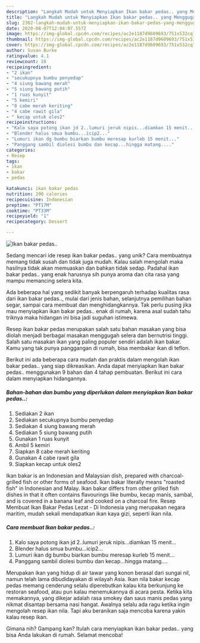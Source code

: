 ```yaml
---
description: "Langkah Mudah untuk Menyiapkan Ikan bakar pedas.. yang Menggugah Selera"
title: "Langkah Mudah untuk Menyiapkan Ikan bakar pedas.. yang Menggugah Selera"
slug: 2302-langkah-mudah-untuk-menyiapkan-ikan-bakar-pedas-yang-menggugah-selera
date: 2020-08-07T12:04:07.557Z
image: https://img-global.cpcdn.com/recipes/ac2e1187d9609693/751x532cq70/ikan-bakar-pedas-foto-resep-utama.jpg
thumbnail: https://img-global.cpcdn.com/recipes/ac2e1187d9609693/751x532cq70/ikan-bakar-pedas-foto-resep-utama.jpg
cover: https://img-global.cpcdn.com/recipes/ac2e1187d9609693/751x532cq70/ikan-bakar-pedas-foto-resep-utama.jpg
author: Susan Burke
ratingvalue: 4.1
reviewcount: 10
recipeingredient:
- "2 ikan"
- "secukupnya bumbu penyedap"
- "4 siung bawang merah"
- "5 siung bawang putih"
- "1 ruas kunyit"
- "5 kemiri"
- "8 cabe merah keriting"
- "4 cabe rawit gila"
- " kecap untuk oles2"
recipeinstructions:
- "Kalo saya potong ikan jd 2..lumuri jeruk nipis...diamkan 15 menit..."
- "Blender halus smua bumbu...icip2..."
- "Lumuri ikan dg bumbu biarkan bumbu meresap kurleb 15 menit..."
- "Panggang sambil diolesi bumbu dan kecap...hingga matang...."
categories:
- Resep
tags:
- ikan
- bakar
- pedas

katakunci: ikan bakar pedas 
nutrition: 290 calories
recipecuisine: Indonesian
preptime: "PT17M"
cooktime: "PT33M"
recipeyield: "1"
recipecategory: Dessert

---
```



![Ikan bakar pedas..](https://img-global.cpcdn.com/recipes/ac2e1187d9609693/751x532cq70/ikan-bakar-pedas-foto-resep-utama.jpg)

Sedang mencari ide resep ikan bakar pedas.. yang unik? Cara membuatnya memang tidak susah dan tidak juga mudah. Kalau salah mengolah maka hasilnya tidak akan memuaskan dan bahkan tidak sedap. Padahal ikan bakar pedas.. yang enak harusnya sih punya aroma dan cita rasa yang mampu memancing selera kita.

Ada beberapa hal yang sedikit banyak berpengaruh terhadap kualitas rasa dari ikan bakar pedas.., mulai dari jenis bahan, selanjutnya pemilihan bahan segar, sampai cara membuat dan menghidangkannya. Tak perlu pusing jika mau menyiapkan ikan bakar pedas.. enak di rumah, karena asal sudah tahu triknya maka hidangan ini bisa jadi suguhan istimewa.

Resep ikan bakar pedas merupakan salah satu bahan masakan yang bisa diolah menjadi berbagai masakan menggugah selera dan bernutrisi tinggi. Salah satu masakan ikan yang paling populer sendiri adalah ikan bakar. Kamu yang tak punya panggangan di rumah, bisa membakar ikan di teflon.


Berikut ini ada beberapa cara mudah dan praktis dalam mengolah ikan bakar pedas.. yang siap dikreasikan. Anda dapat menyiapkan Ikan bakar pedas.. menggunakan 9 bahan dan 4 tahap pembuatan. Berikut ini cara dalam menyiapkan hidangannya.

<!--inarticleads1-->

##### Bahan-bahan dan bumbu yang diperlukan dalam menyiapkan Ikan bakar pedas..:

1. Sediakan 2 ikan
1. Sediakan secukupnya bumbu penyedap
1. Sediakan 4 siung bawang merah
1. Sediakan 5 siung bawang putih
1. Gunakan 1 ruas kunyit
1. Ambil 5 kemiri
1. Siapkan 8 cabe merah keriting
1. Gunakan 4 cabe rawit gila
1. Siapkan  kecap untuk oles2


Ikan bakar is an Indonesian and Malaysian dish, prepared with charcoal-grilled fish or other forms of seafood. Ikan bakar literally means &#34;roasted fish&#34; in Indonesian and Malay. Ikan bakar differs from other grilled fish dishes in that it often contains flavourings like bumbu, kecap manis, sambal, and is covered in a banana leaf and cooked on a charcoal fire. Resep Membuat Ikan Bakar Pedas Lezat - Di Indonesia yang merupakan negara maritim, mudah sekali mendapatkan ikan kaya gizi, seperti ikan nila. 

<!--inarticleads2-->

##### Cara membuat Ikan bakar pedas..:

1. Kalo saya potong ikan jd 2..lumuri jeruk nipis...diamkan 15 menit...
1. Blender halus smua bumbu...icip2...
1. Lumuri ikan dg bumbu biarkan bumbu meresap kurleb 15 menit...
1. Panggang sambil diolesi bumbu dan kecap...hingga matang....


Merupakan ikan yang hidup di air tawar yang konon berasal dari sungai nil, namun telah lama dibudidayakan di wilayah Asia. Ikan nila bakar kecap pedas memang cenderung selalu diperebutkan kalau kita berkunjung ke restoran seafood, atau pun kalau menemukannya di acara pesta. Ketika kita memakannya, yang dikejar adalah rasa smokey dan saus manis pedas yang nikmat disantap bersama nasi hangat. Awalnya selalu ada ragu ketika ingin mengolah resep ikan nila. Tapi aku beranikan saja mencoba karena yakin kalau resep ikan. 

Gimana nih? Gampang kan? Itulah cara menyiapkan ikan bakar pedas.. yang bisa Anda lakukan di rumah. Selamat mencoba!
